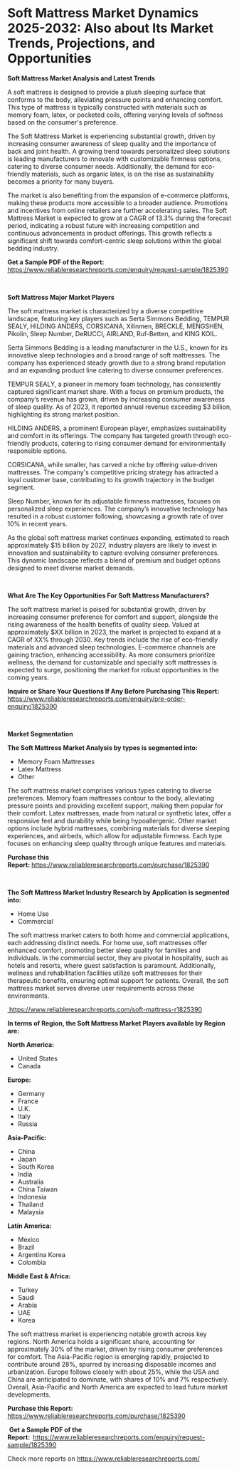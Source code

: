 <p><h1>Soft Mattress Market Dynamics 2025-2032: Also about Its Market Trends, Projections, and Opportunities</h1></p><p><strong>Soft Mattress Market Analysis and Latest Trends</strong></p>
<p><p>A soft mattress is designed to provide a plush sleeping surface that conforms to the body, alleviating pressure points and enhancing comfort. This type of mattress is typically constructed with materials such as memory foam, latex, or pocketed coils, offering varying levels of softness based on the consumer's preference.</p><p>The Soft Mattress Market is experiencing substantial growth, driven by increasing consumer awareness of sleep quality and the importance of back and joint health. A growing trend towards personalized sleep solutions is leading manufacturers to innovate with customizable firmness options, catering to diverse consumer needs. Additionally, the demand for eco-friendly materials, such as organic latex, is on the rise as sustainability becomes a priority for many buyers.</p><p>The market is also benefiting from the expansion of e-commerce platforms, making these products more accessible to a broader audience. Promotions and incentives from online retailers are further accelerating sales. The Soft Mattress Market is expected to grow at a CAGR of 13.3% during the forecast period, indicating a robust future with increasing competition and continuous advancements in product offerings. This growth reflects a significant shift towards comfort-centric sleep solutions within the global bedding industry.</p></p>
<p><strong>Get a Sample PDF of the Report:&nbsp;</strong> <a href="https://www.reliableresearchreports.com/enquiry/request-sample/1825390?utm_campaign=2009&utm_medium=2&utm_source=Github&utm_content=ia&utm_term=07022025&utm_id=soft-mattress">https://www.reliableresearchreports.com/enquiry/request-sample/1825390</a></p>
<p>&nbsp;</p>
<p><strong>Soft Mattress Major Market Players</strong></p>
<p><p>The soft mattress market is characterized by a diverse competitive landscape, featuring key players such as Serta Simmons Bedding, TEMPUR SEALY, HILDING ANDERS, CORSICANA, Xilinmen, BRECKLE, MENGSHEN, Pikolin, Sleep Number, DeRUCCI, AIRLAND, Ruf-Betten, and KING KOIL. </p><p>Serta Simmons Bedding is a leading manufacturer in the U.S., known for its innovative sleep technologies and a broad range of soft mattresses. The company has experienced steady growth due to a strong brand reputation and an expanding product line catering to diverse consumer preferences. </p><p>TEMPUR SEALY, a pioneer in memory foam technology, has consistently captured significant market share. With a focus on premium products, the company’s revenue has grown, driven by increasing consumer awareness of sleep quality. As of 2023, it reported annual revenue exceeding $3 billion, highlighting its strong market position.</p><p>HILDING ANDERS, a prominent European player, emphasizes sustainability and comfort in its offerings. The company has targeted growth through eco-friendly products, catering to rising consumer demand for environmentally responsible options.</p><p>CORSICANA, while smaller, has carved a niche by offering value-driven mattresses. The company's competitive pricing strategy has attracted a loyal customer base, contributing to its growth trajectory in the budget segment.</p><p>Sleep Number, known for its adjustable firmness mattresses, focuses on personalized sleep experiences. The company’s innovative technology has resulted in a robust customer following, showcasing a growth rate of over 10% in recent years.</p><p>As the global soft mattress market continues expanding, estimated to reach approximately $15 billion by 2027, industry players are likely to invest in innovation and sustainability to capture evolving consumer preferences. This dynamic landscape reflects a blend of premium and budget options designed to meet diverse market demands.</p></p>
<p>&nbsp;</p>
<p><strong>What Are The Key Opportunities For Soft Mattress Manufacturers?</strong></p>
<p><p>The soft mattress market is poised for substantial growth, driven by increasing consumer preference for comfort and support, alongside the rising awareness of the health benefits of quality sleep. Valued at approximately $XX billion in 2023, the market is projected to expand at a CAGR of XX% through 2030. Key trends include the rise of eco-friendly materials and advanced sleep technologies. E-commerce channels are gaining traction, enhancing accessibility. As more consumers prioritize wellness, the demand for customizable and specialty soft mattresses is expected to surge, positioning the market for robust opportunities in the coming years.</p></p>
<p><strong>Inquire or Share Your Questions If Any Before Purchasing This Report:</strong> <a href="https://www.reliableresearchreports.com/enquiry/pre-order-enquiry/1825390?utm_campaign=2009&utm_medium=2&utm_source=Github&utm_content=ia&utm_term=07022025&utm_id=soft-mattress">https://www.reliableresearchreports.com/enquiry/pre-order-enquiry/1825390</a></p>
<p>&nbsp;</p>
<p><strong>Market Segmentation</strong></p>
<p><strong>The Soft Mattress Market Analysis by types is segmented into:</strong></p>
<p><ul><li>Memory Foam Mattresses</li><li>Latex Mattress</li><li>Other</li></ul></p>
<p><p>The soft mattress market comprises various types catering to diverse preferences. Memory foam mattresses contour to the body, alleviating pressure points and providing excellent support, making them popular for their comfort. Latex mattresses, made from natural or synthetic latex, offer a responsive feel and durability while being hypoallergenic. Other market options include hybrid mattresses, combining materials for diverse sleeping experiences, and airbeds, which allow for adjustable firmness. Each type focuses on enhancing sleep quality through unique features and materials.</p></p>
<p><strong>Purchase this Report:&nbsp;</strong><a href="https://www.reliableresearchreports.com/purchase/1825390?utm_campaign=2009&utm_medium=2&utm_source=Github&utm_content=ia&utm_term=07022025&utm_id=soft-mattress">https://www.reliableresearchreports.com/purchase/1825390</a></p>
<p>&nbsp;</p>
<p><strong>The Soft Mattress Market Industry Research by Application is segmented into:</strong></p>
<p><ul><li>Home Use</li><li>Commercial</li></ul></p>
<p><p>The soft mattress market caters to both home and commercial applications, each addressing distinct needs. For home use, soft mattresses offer enhanced comfort, promoting better sleep quality for families and individuals. In the commercial sector, they are pivotal in hospitality, such as hotels and resorts, where guest satisfaction is paramount. Additionally, wellness and rehabilitation facilities utilize soft mattresses for their therapeutic benefits, ensuring optimal support for patients. Overall, the soft mattress market serves diverse user requirements across these environments.</p></p>
<p><a href="https://www.reliableresearchreports.com/soft-mattress-r1825390?utm_campaign=2009&utm_medium=2&utm_source=Github&utm_content=ia&utm_term=07022025&utm_id=soft-mattress">&nbsp;https://www.reliableresearchreports.com/soft-mattress-r1825390</a></p>
<p><strong>In terms of Region, the Soft Mattress Market Players available by Region are:</strong></p>
<p>
    <p> <strong> North America: </strong>
        <ul>
            <li>United States</li>
            <li>Canada</li>
        </ul>
        </p> 
    <p> <strong> Europe: </strong>
        <ul>
            <li>Germany</li>
            <li>France</li>
            <li>U.K.</li>
            <li>Italy</li>
            <li>Russia</li>
        </ul>
        </p> 
    <p> <strong> Asia-Pacific: </strong>
        <ul>
            <li>China</li>
            <li>Japan</li>
            <li>South Korea</li>
            <li>India</li>
            <li>Australia</li>
            <li>China Taiwan</li>
            <li>Indonesia</li>
            <li>Thailand</li>
            <li>Malaysia</li>
        </ul>
        </p> 
    <p> <strong> Latin America: </strong>
        <ul>
            <li>Mexico</li>
            <li>Brazil</li>
            <li>Argentina Korea</li>
            <li>Colombia</li>
        </ul>
        </p> 
    <p> <strong> Middle East & Africa: </strong>
        <ul>
            <li>Turkey</li>
            <li>Saudi</li>
            <li>Arabia</li>
            <li>UAE</li>
            <li>Korea</li>
        </ul>
    </p>
    </p>
<p><p>The soft mattress market is experiencing notable growth across key regions. North America holds a significant share, accounting for approximately 30% of the market, driven by rising consumer preferences for comfort. The Asia-Pacific region is emerging rapidly, projected to contribute around 28%, spurred by increasing disposable incomes and urbanization. Europe follows closely with about 25%, while the USA and China are anticipated to dominate, with shares of 10% and 7% respectively. Overall, Asia-Pacific and North America are expected to lead future market developments.</p></p>
<p><strong>Purchase this Report: </strong><a href="https://www.reliableresearchreports.com/purchase/1825390?utm_campaign=2009&utm_medium=2&utm_source=Github&utm_content=ia&utm_term=07022025&utm_id=soft-mattress">https://www.reliableresearchreports.com/purchase/1825390</a></p>
<p>&nbsp;<strong>Get a Sample PDF of the Report:&nbsp;&nbsp;</strong><a href="https://www.reliableresearchreports.com/enquiry/request-sample/1825390?utm_campaign=2009&utm_medium=2&utm_source=Github&utm_content=ia&utm_term=07022025&utm_id=soft-mattress">https://www.reliableresearchreports.com/enquiry/request-sample/1825390</a></p>
<p><strong></strong></p>
<p>Check more reports on <a href="https://www.reliableresearchreports.com/?utm_campaign=2009&utm_medium=2&utm_source=Github&utm_content=ia&utm_term=07022025&utm_id=soft-mattress">https://www.reliableresearchreports.com/</a></p>